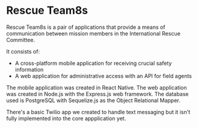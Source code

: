 # Rescue Team8s
Rescue Team8s is a pair of applications that provide a means of communication between mission members in the International Rescue Committee.

It consists of:
- A cross-platform mobile application for receiving crucial safety information
- A web application for administrative access with an API for field agents

The mobile application was created in React Native.
The web application was created in Node.js with the Express.js web framework. The database used is PostgreSQL with Sequelize.js as the Object Relational Mapper.

There's a basic Twilio app we created to handle text messaging but it isn't fully implemented into the core appplication yet.

